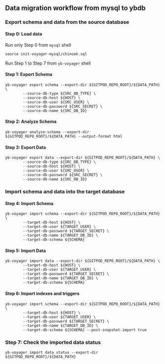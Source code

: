 ## Data migration workflow from mysql to ybdb

### Export schema and data from the source database

#### Step 0: Load data
Run only Step 0 from `mysql` shell
```
source init-voyager-mysql/chinook.sql
```

Run Step 1 to Step 7 from `yb-voyager` shell
#### Step 1: Export Schema
```
yb-voyager export schema --export-dir ${GITPOD_REPO_ROOT}/${DATA_PATH} \
        --source-db-type ${SRC_DB_TYPE} \
        --source-db-host ${HOST} \
        --source-db-user ${SRC_USER} \
        --source-db-password ${SRC_SECRET} \
        --source-db-name ${SRC_DB_ID}
```

#### Step 2: Analyze Schema
```
yb-voyager analyze-schema --export-dir ${GITPOD_REPO_ROOT}/${DATA_PATH} --output-format html
```


#### Step 3: Export Data
```
yb-voyager export data --export-dir ${GITPOD_REPO_ROOT}/${DATA_PATH} \
        --source-db-type ${SRC_DB_TYPE} \
        --source-db-host ${HOST} \
        --source-db-user ${SRC_USER} \
        --source-db-password ${SRC_SECRET} \
        --source-db-name ${SRC_DB_ID}
```

### Import schema and data into the target database

#### Step 4: Import Schema
```
yb-voyager import schema --export-dir ${GITPOD_REPO_ROOT}/${DATA_PATH} \
        --target-db-host ${HOST} \
        --target-db-user ${TARGET_USER} \
        --target-db-password ${TARGET_SECRET} \
        --target-db-name ${TARGET_DB_ID} \
        --target-db-schema ${SCHEMA}
```

#### Step 5: Import Data
```
yb-voyager import data --export-dir ${GITPOD_REPO_ROOT}/${DATA_PATH} \
        --target-db-host ${HOST} \
        --target-db-user ${TARGET_USER} \
        --target-db-password ${TARGET_SECRET} \
        --target-db-name ${TARGET_DB_ID} \
        --target-db-schema ${SCHEMA}
```

#### Step 6: Import indexes and triggers
```
yb-voyager import schema --export-dir ${GITPOD_REPO_ROOT}/${DATA_PATH} \
        --target-db-host ${HOST} \
        --target-db-user ${TARGET_USER} \
        --target-db-password ${TARGET_SECRET} \
        --target-db-name ${TARGET_DB_ID} \
        --target-db-schema ${SCHEMA} --post-snapshot-import true
```

### Step 7: Check the imported data status
```
yb-voyager import data status --export-dir ${GITPOD_REPO_ROOT}/${DATA_PATH}
```

